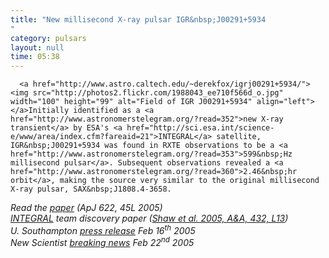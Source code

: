 ```yaml
---
title: "New millisecond X-ray pulsar IGR&nbsp;J00291+5934"
category: pulsars
layout: null
time: 05:38
---
```

<!-- converted from blosxom format post using convert.pl dkg 22.1.2022 -->
<!-- created by convert.pl on Tue Jan 31 00:48:39 EST 2012 -->
<!-- converted from ../2004/12/new-millisecond-x-ray-pulsar.html -->
<!-- Post timestamp Tuesday, December 07, 2004 3:38 PM -->
<!-- touch -t 200412071538 -->
<!-- Labels: 2004, papers, press, pulsars -->
      <a href="http://www.astro.caltech.edu/~derekfox/igrj00291+5934/"><img src="http://photos2.flickr.com/1988043_ee710f566d_o.jpg" width="100" height="99" alt="Field of IGR J00291+5934" align="left"></a>Initially identified as a <a href="http://www.astronomerstelegram.org/?read=352">new X-ray transient</a> by ESA's <a href="http://sci.esa.int/science-e/www/area/index.cfm?fareaid=21">INTEGRAL</a> satellite, IGR&nbsp;J00291+5934 was found in RXTE observations to be a <a href="http://www.astronomerstelegram.org/?read=353">599&nbsp;Hz millisecond pulsar</a>. Subsequent observations revealed a <a href="http://www.astronomerstelegram.org/?read=360">2.46&nbsp;hr orbit</a>, making the source very similar to the original millisecond X-ray pulsar, SAX&nbsp;J1808.4-3658. 
<p>
<em>
<!-- href="http://www.ph.unimelb.edu.au/~duncang/docs/galloway.pdf" Presentation (PDF file) to the href="http://texasatstanford.slac.stanford.edu" 22nd Texas Symposium on Relativistic Astrophysics at Stanford, Dec 17th 2004-->
Read the <a href="http://adsabs.harvard.edu/cgi-bin/nph-bib_query?bibcode=2005ApJ...622L..45G&amp;db_key=AST&amp;high=412ce1903416663">paper</a> (ApJ 622, 45L 2005)
<!-- submitted to ApJL Jan 4th 2005--> <br>
<a href="http://astro.estec.esa.nl/SA-general/Projects/Integral/integral.html">INTEGRAL</a> team discovery paper (<a href="http://www.edpsciences.org/papers/aa/full/2005/10/aagl161/aagl161.html">Shaw et al. 2005, A&A, 432, L13</a>)<br>
U. Southampton <a href="http://www.soton.ac.uk/Press/PressReleases/Name,5288,en.php">press release</a> Feb 16<sup>th</sup> 2005<br>
New Scientist
<a href="http://www.newscientist.com/article.ns?id=dn7052">breaking news</a> Feb 22<sup>nd</sup> 2005
</em>
